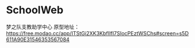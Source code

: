 # SchoolWeb
梦之队支教助学中心
原型地址：https://free.modao.cc/app/ITStGi2XK3KbfIlfI7SIocPEztWSChs#screen=s5D611A90E31546353567084
